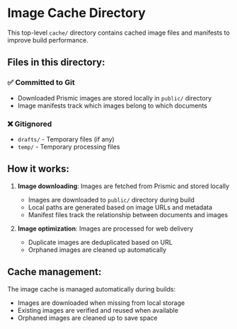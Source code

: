 # Image Cache Directory

This top-level `cache/` directory contains cached image files and manifests to improve build performance.

## Files in this directory:

### ✅ **Committed to Git**

- Downloaded Prismic images are stored locally in `public/` directory
- Image manifests track which images belong to which documents

### ❌ **Gitignored**

- `drafts/` - Temporary files (if any)
- `temp/` - Temporary processing files

## How it works:

1. **Image downloading**: Images are fetched from Prismic and stored locally

   - Images are downloaded to `public/` directory during build
   - Local paths are generated based on image URLs and metadata
   - Manifest files track the relationship between documents and images

2. **Image optimization**: Images are processed for web delivery
   - Duplicate images are deduplicated based on URL
   - Orphaned images are cleaned up automatically

## Cache management:

The image cache is managed automatically during builds:

- Images are downloaded when missing from local storage
- Existing images are verified and reused when available
- Orphaned images are cleaned up to save space
